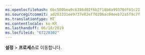 ```yaml
---
ms.openlocfilehash: 6bc580bea9c6386d02f6b2f18b8a99370df61c21
ms.sourcegitcommit: ad203331ee9737e82ef70206ac04eeb72a5f9c7f
ms.translationtype: MT
ms.contentlocale: ko-KR
ms.lasthandoff: 06/18/2019
ms.locfileid: "67228302"
---
```

**설정** > **프로세스**로 이동합니다.